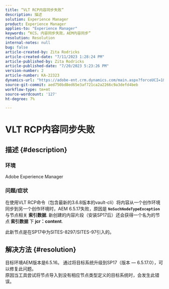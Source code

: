 ```yaml
---
title: “VLT RCP内容同步失败”
description: 描述
solution: Experience Manager
product: Experience Manager
applies-to: "Experience Manager"
keywords: “KCS，内容同步失败，AEM内容同步”
resolution: Resolution
internal-notes: null
bug: false
article-created-by: Zita Rodricks
article-created-date: "7/11/2023 1:28:24 PM"
article-published-by: Zita Rodricks
article-published-date: "7/20/2023 5:23:26 PM"
version-number: 2
article-number: KA-22323
dynamics-url: "https://adobe-ent.crm.dynamics.com/main.aspx?forceUCI=1&pagetype=entityrecord&etn=knowledgearticle&id=126207cc-ee1f-ee11-9cbe-6045bd006239"
source-git-commit: aed750bd8ed65e3af721ca2a2266c9a3defd4beb
workflow-type: tm+mt
source-wordcount: '127'
ht-degree: 7%

---
```


# VLT RCP内容同步失败

## 描述 {#description}


### 环境

Adobe Experience Manager

### 问题/症状

在使用VLT RCP命令（包含最新的3.6.8版本的vault-cli）将内容从一个创作环境同步到另一个创作环境时，AEM 6.5.17失败，原因是 <b>`NoSuchNodeTypeException`</b> 与节点相关 <b>索引数据</b>. 新创建的内容片段（安装SP17后）还会获得一个名为的节点<b> 索引数据 </b>下 <b>jcr：content</b>.

此新节点是在SP17中为SITES-8297/SITES-97引入的。


## 解决方法 {#resolution}


目标环境AEM版本是6.5.16。 通过将目标系统升级到SP17（版本 — 6.5.17.0），可以修复此问题。
<br>原因当工具尝试将节点导入到没有相应节点类型定义的目标系统时，会发生此错误。